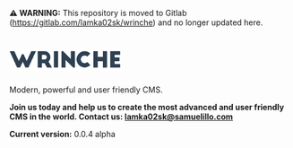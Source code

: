 **⚠️ WARNING:** This repository is moved to Gitlab (https://gitlab.com/lamka02sk/wrinche) and no longer updated here.

# <img src="https://raw.githubusercontent.com/lamka02sk/wrinche/dev/assets/system/wrinche-logo-charcoal-small.png" width="200">
Modern, powerful and user friendly CMS.

**Join us today and help us to create the most advanced and user friendly CMS in the world.
Contact us: lamka02sk@samuelillo.com**

**Current version:** 0.0.4 alpha

